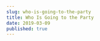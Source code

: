 ```yaml
---
slug: who-is-going-to-the-party
title: Who Is Going to the Party
date: 2019-03-09
published: true
---  
```

